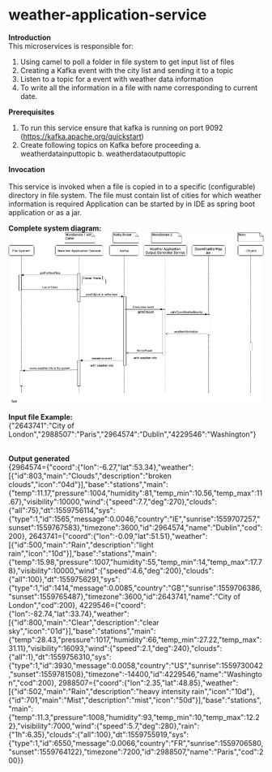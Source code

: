 # weather-application-service

<b>Introduction</b><br>
This microservices is responsible for:
1. Using camel to poll a folder in file system to get input list of files
2. Creating a Kafka event with the city list and sending it to a topic
3. Listen to a topic for a event with weather data information
4. To write all the information in a file with name corresponding to current date.

<b>Prerequisites</b><br>
1. To run this service ensure that kafka is running on port 9092 (https://kafka.apache.org/quickstart)
2. Create following topics on Kafka before proceeding
   a. weatherdatainputtopic
   b. weatherdataoutputtopic
   
<b>Invocation</b><br><br>
This service is invoked when a file is copied in to a specific (configurable) directory in file system. The file must contain
list of cities for which weather information is required
Application can be started by in IDE as spring boot application or as a jar.

<b>Complete system diagram:</b><br>
![alt text](https://github.com/saurabhku/weather-application-service/blob/master/images/SeqDiagram.jpg)

<b>Input file Example:</b><br>
{"2643741":"City of London","2988507":"Paris","2964574":"Dublin","4229546":"Washington"}

<br><b>Output generated</b><br>
{2964574={"coord":{"lon":-6.27,"lat":53.34},"weather":[{"id":803,"main":"Clouds","description":"broken clouds","icon":"04d"}],"base":"stations","main":{"temp":11.17,"pressure":1004,"humidity":81,"temp_min":10.56,"temp_max":11.67},"visibility":10000,"wind":{"speed":7.7,"deg":270},"clouds":{"all":75},"dt":1559756114,"sys":{"type":1,"id":1565,"message":0.0046,"country":"IE","sunrise":1559707257,"sunset":1559767583},"timezone":3600,"id":2964574,"name":"Dublin","cod":200}, 2643741={"coord":{"lon":-0.09,"lat":51.51},"weather":[{"id":500,"main":"Rain","description":"light rain","icon":"10d"}],"base":"stations","main":{"temp":15.98,"pressure":1007,"humidity":55,"temp_min":14,"temp_max":17.78},"visibility":10000,"wind":{"speed":4.6,"deg":200},"clouds":{"all":100},"dt":1559756291,"sys":{"type":1,"id":1414,"message":0.0085,"country":"GB","sunrise":1559706386,"sunset":1559765487},"timezone":3600,"id":2643741,"name":"City of London","cod":200}, 4229546={"coord":{"lon":-82.74,"lat":33.74},"weather":[{"id":800,"main":"Clear","description":"clear sky","icon":"01d"}],"base":"stations","main":{"temp":28.43,"pressure":1017,"humidity":66,"temp_min":27.22,"temp_max":31.11},"visibility":16093,"wind":{"speed":2.1,"deg":240},"clouds":{"all":1},"dt":1559756310,"sys":{"type":1,"id":3930,"message":0.0058,"country":"US","sunrise":1559730042,"sunset":1559781508},"timezone":-14400,"id":4229546,"name":"Washington","cod":200}, 2988507={"coord":{"lon":2.35,"lat":48.85},"weather":[{"id":502,"main":"Rain","description":"heavy intensity rain","icon":"10d"},{"id":701,"main":"Mist","description":"mist","icon":"50d"}],"base":"stations","main":{"temp":11.3,"pressure":1008,"humidity":93,"temp_min":10,"temp_max":12.22},"visibility":7000,"wind":{"speed":5.7,"deg":280},"rain":{"1h":6.35},"clouds":{"all":100},"dt":1559755919,"sys":{"type":1,"id":6550,"message":0.0066,"country":"FR","sunrise":1559706580,"sunset":1559764122},"timezone":7200,"id":2988507,"name":"Paris","cod":200}}
